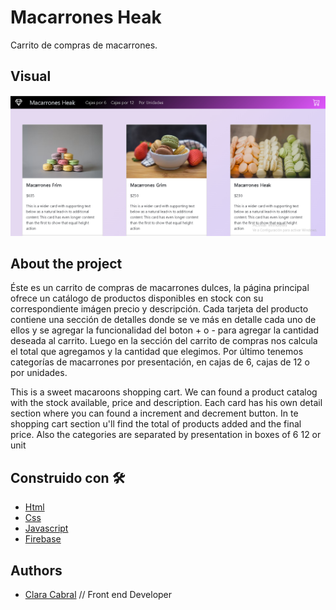 
# Macarrones Heak

Carrito de compras de macarrones.


## Visual

![Shopping Cart](https://github.com/ClaraCabral77/React-Shop/blob/main/src/assets/imagenes/proyecto.jpg)


## About the project

Éste es un carrito de compras de macarrones dulces, la página principal ofrece un catálogo de productos disponibles en stock con su correspondiente imágen precio y descripción. Cada tarjeta del producto contiene una sección de detalles donde se ve más en detalle cada uno de ellos y se agregar la funcionalidad del boton + o - para agregar la cantidad deseada al carrito.
Luego en la sección del carrito de compras nos calcula el total que agregamos y la cantidad que elegimos.
Por último tenemos categorías de macarrones por presentación, en cajas de 6, cajas de 12 o por unidades.


This is a sweet macaroons shopping cart. We can found a product catalog with the stock available, price and description.
Each card has his own detail section where you can found a increment and decrement button.
In te shopping cart section u'll find the total of products added and the final price.
Also the categories are separated by presentation in boxes of 6 12 or unit
## Construido con 🛠️

 - [Html](https://awesomeopensource.com/project/elangosundar/awesome-README-templates)
 - [Css](https://github.com/matiassingers/awesome-readme)
 - [Javascript](https://bulldogjob.com/news/449-how-to-write-a-good-readme-for-your-github-project)
 - [Firebase](https://bulldogjob.com/news/449-how-to-write-a-good-readme-for-your-github-project)



## Authors

- [Clara Cabral](https://github.com/ClaraCabral77) // Front end Developer 


